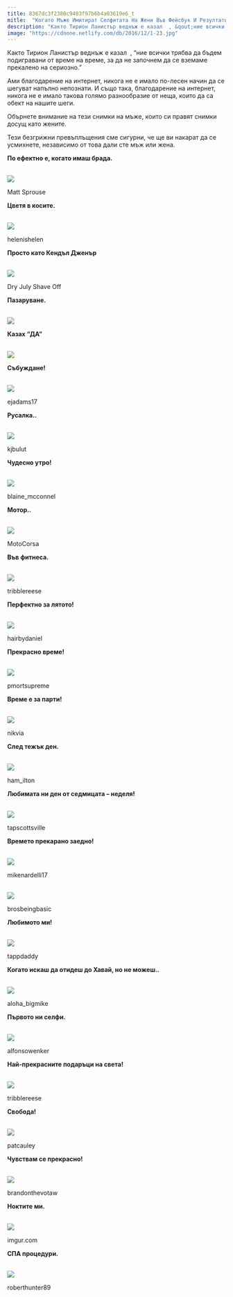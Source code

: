 ```yaml
---
title: 8367dc3f2380c9403f97b6b4a03619e6_t
mitle:  "Когато Мъжe Имитират Селфитата На Жени Във Фейсбук И Резултатите Са Брилянтни"
description: "Както Тирион Ланистър веднъж е казал  , &qout;ние всички трябва да бъдем подигравани от време на време, за да не започнем да се вземаме прекалено на сериозно.&qout; Ами благода�"
image: "https://cdnone.netlify.com/db/2016/12/1-23.jpg"
---
```


 <p>Както Тирион Ланистър веднъж е казал  , “ние всички трябва да бъдем подигравани от време на време, за да не започнем да се вземаме прекалено на сериозно.”</p>      <p>Ами благодарение на интернет, никога не е имало по-лесен начин да се шегуват напълно непознати. И също така, благодарение на интернет, никога не е имало такова голямо разнообразие от неща, които да са обект на нашите шеги.</p> <p>Обърнете внимание на тези снимки на мъже, които си правят снимки досущ като жените.</p>  <p>Тези безгрижни превъплъщения сме сигурни, че ще ви накарат да се усмихнете, независимо от това дали сте мъж или жена.</p>      <p><strong>По ефектно е, когато имаш брада.</strong></p>  <br/><img src="https://cdnone.netlify.com/db/2016/12/1-23.jpg"/><br/><p>Matt Sprouse</p>  <p><strong>Цветя в косите.</strong></p>  <br/><img src="https://cdnone.netlify.com/db/2016/12/3-21.jpg"/><br/><p>helenishelen</p>      <p><strong>Просто като Кендъл Дженър</strong></p>  <br/><img src="https://cdnone.netlify.com/db/2016/12/4-22.jpg"/><br/><p>Dry July Shave Off</p>  <p><strong>Пазаруване.</strong></p> <p> <br/><img src="https://cdnone.netlify.com/db/2016/12/5-23.jpg"/><br/></p> <p><strong>Казах “ДА”</strong></p> <p> <br/><img src="https://cdnone.netlify.com/db/2016/12/6-24.jpg"/><br/></p>      <p><strong>Събуждане!</strong></p>  <br/><img src="https://cdnone.netlify.com/db/2016/12/7-21.jpg"/><br/><p>ejadams17</p>  <p><strong>Русалка..</strong></p>  <br/><img src="https://cdnone.netlify.com/db/2016/12/8-21.jpg"/><br/><p>kjbulut</p>      <p><strong>Чудесно утро!</strong></p>  <br/><img src="https://cdnone.netlify.com/db/2016/12/9-21.jpg"/><br/><p>blaine_mcconnel</p> <p><strong>Мотор..</strong></p>  <br/><img src="https://cdnone.netlify.com/db/2016/12/10-17.jpg"/><br/><p>MotoCorsa</p> <p><strong>Във фитнеса.</strong></p>  <br/><img src="https://cdnone.netlify.com/db/2016/12/11-18.jpg"/><br/><p>tribblereese</p>  <p><strong>Перфектно за лятото!</strong></p>  <br/><img src="https://cdnone.netlify.com/db/2016/12/12-18.jpg"/><br/><p>hairbydaniel</p> <p><strong>Прекрасно време!</strong></p>  <br/><img src="https://cdnone.netlify.com/db/2016/12/13-16.jpg"/><br/><p>pmortsupreme</p> <p><strong>Време е за парти!</strong></p>  <br/><img src="https://cdnone.netlify.com/db/2016/12/14-15.jpg"/><br/><p>nikvia</p> <p><strong>След тежък ден.</strong></p>  <br/><img src="https://cdnone.netlify.com/db/2016/12/15-15.jpg"/><br/><p>ham_ilton</p>  <p><strong>Любимата ни ден от седмицата – неделя!</strong></p>  <br/><img src="https://cdnone.netlify.com/db/2016/12/16-10.jpg"/><br/><p>tapscottsville</p> <p><strong>Времето прекарано заедно!</strong></p>  <br/><img src="https://cdnone.netlify.com/db/2016/12/17-10.jpg"/><br/><p>mikenardelli17</p>  <br/><img src="https://cdnone.netlify.com/db/2016/12/18-8.jpg"/><br/><p>brosbeingbasic</p> <p><strong>Любимото ми!</strong></p>  <br/><img src="https://cdnone.netlify.com/db/2016/12/19-7.jpg"/><br/><p>tappdaddy</p> <p><strong>Когато искаш да отидеш до Хавай, но не можеш.. </strong></p>  <br/><img src="https://cdnone.netlify.com/db/2016/12/20-7.jpg"/><br/><p>aloha_bigmike</p> <p><strong>Първото ни селфи.</strong></p>  <br/><img src="https://cdnone.netlify.com/db/2016/12/21-6.jpg"/><br/><p>alfonsowenker</p>  <p><strong>Най-прекрасните подаръци на света!</strong></p>  <br/><img src="https://cdnone.netlify.com/db/2016/12/22-4.jpg"/><br/><p>tribblereese</p> <p><strong>Свобода!</strong></p>  <br/><img src="https://cdnone.netlify.com/db/2016/12/23-2.jpg"/><br/><p>patcauley</p> <p><strong>Чувствам се прекрасно!</strong></p>  <br/><img src="https://cdnone.netlify.com/db/2016/12/24-3.jpg"/><br/><p>brandonthevotaw</p> <p><strong>Ноктите ми.</strong></p>  <br/><img src="https://cdnone.netlify.com/db/2016/12/25-3.jpg"/><br/><p>imgur.com</p>  <p><strong>СПА процедури.</strong></p>  <br/><img src="https://cdnone.netlify.com/db/2016/12/26-3.jpg"/><br/><p>roberthunter89</p>       